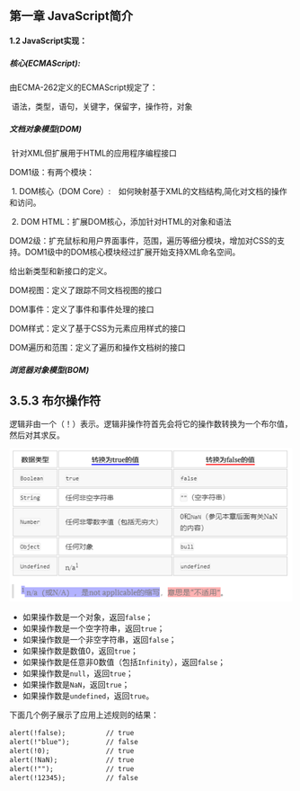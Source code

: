 
## 第一章 JavaScript简介

#### 1.2 JavaScript实现：

##### 核心(ECMAScript): 

由ECMA-262定义的ECMAScript规定了：

​		语法，类型，语句，关键字，保留字，操作符，对象

##### 文档对象模型(DOM)

​		针对XML但扩展用于HTML的应用程序编程接口

DOM1级：有两个模块：

​			1. DOM核心（DOM Core）:　如何映射基于XML的文档结构,简化对文档的操作和访问。

​			2. DOM HTML：扩展DOM核心，添加针对HTML的对象和语法

DOM2级：扩充鼠标和用户界面事件，范围，遍历等细分模块，增加对CSS的支持。DOM1级中的DOM核心模块经过扩展开始支持XML命名空间。

给出新类型和新接口的定义。

DOM视图：定义了跟踪不同文档视图的接口

DOM事件：定义了事件和事件处理的接口

DOM样式：定义了基于CSS为元素应用样式的接口

DOM遍历和范围：定义了遍历和操作文档树的接口

##### 浏览器对象模型(BOM)			


<div style="page-break-after: always;"></div>

## 3.5.3 布尔操作符

逻辑非由一个（！）表示。逻辑非操作符首先会将它的操作数转换为一个布尔值，然后对其求反。

![布尔操作符](image/布尔操作符.jpg)

- 如果操作数是一个对象，返回`false`；
- 如果操作数是一个空字符串，返回`true`；
- 如果操作数是一个非空字符串，返回`false`；
- 如果操作数是数值0，返回`true`；
- 如果操作数是任意非0数值（包括`Infinity`），返回`false`；
- 如果操作数是`null`，返回`true`；
- 如果操作数是`NaN`，返回`true`；
- 如果操作数是`undefined`，返回`true`。

下面几个例子展示了应用上述规则的结果：

```
alert(!false);          // true
alert(!"blue");         // false
alert(!0);              // true
alert(!NaN);            // true
alert(!"");             // true
alert(!12345);          // false
```